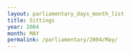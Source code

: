 ```yaml
---
layout: parliamentary_days_month_list
title: Sittings
year: 2004
month: MAY
permalink: /parliamentary/2004/May/
---
```


